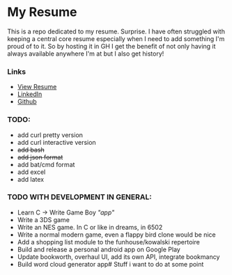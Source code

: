 # My Resume
This is a repo dedicated to my resume. Surprise. I have often struggled with keeping a central core resume especially when I need to add something I'm proud of to it. So by hosting it in GH I get the benefit of not only having it always available anywhere I'm at but I also get history!

### Links
* [View Resume](resume.md)
* [LinkedIn](https://www.linkedin.com/in/dillonchr)
* [Github](https://github.com/dillonchr/?tab=repositories)

### TODO:
* add curl pretty version
* add curl interactive version
* ~~add bash~~
* ~~add json format~~
* add bat/cmd format
* add excel
* add latex

### TODO WITH DEVELOPMENT IN GENERAL:
* Learn C -> Write Game Boy _"app"_
* Write a 3DS game
* Write an NES game. In C or like in dreams, in 6502
* Write a normal modern game, even a flappy bird clone would be nice
* Add a shopping list module to the funhouse/kowalski repertoire
* Build and release a personal android app on Google Play
* Update bookworth, overhaul UI, add its own API, integrate bookmancy
* Build word cloud generator app# Stuff i want to do at some point

